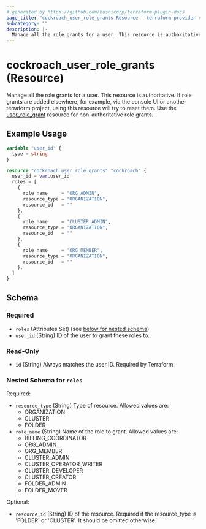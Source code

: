 ```yaml
---
# generated by https://github.com/hashicorp/terraform-plugin-docs
page_title: "cockroach_user_role_grants Resource - terraform-provider-cockroach"
subcategory: ""
description: |-
  Manage all the role grants for a user. This resource is authoritative.  If role grants are added elsewhere, for example, via the console UI or another terraform project, using this resource will try to reset them. Use the userrolegrant user_role_grant resource for non-authoritative role grants.
---
```


# cockroach_user_role_grants (Resource)

Manage all the role grants for a user. This resource is authoritative.  If role grants are added elsewhere, for example, via the console UI or another terraform project, using this resource will try to reset them. Use the [user_role_grant](user_role_grant) resource for non-authoritative role grants.

## Example Usage

```terraform
variable "user_id" {
  type = string
}

resource "cockroach_user_role_grants" "cockroach" {
  user_id = var.user_id
  roles = [
    {
      role_name     = "ORG_ADMIN",
      resource_type = "ORGANIZATION",
      resource_id   = ""
    },
    {
      role_name     = "CLUSTER_ADMIN",
      resource_type = "ORGANIZATION",
      resource_id   = ""
    },
    {
      role_name     = "ORG_MEMBER",
      resource_type = "ORGANIZATION",
      resource_id   = ""
    },
  ]
}
```

<!-- schema generated by tfplugindocs -->
## Schema

### Required

- `roles` (Attributes Set) (see [below for nested schema](#nestedatt--roles))
- `user_id` (String) ID of the user to grant these roles to.

### Read-Only

- `id` (String) Always matches the user ID. Required by Terraform.

<a id="nestedatt--roles"></a>
### Nested Schema for `roles`

Required:

- `resource_type` (String) Type of resource. Allowed values are: 
  * ORGANIZATION
  * CLUSTER
  * FOLDER
- `role_name` (String) Name of the role to grant. Allowed values are:
  * BILLING_COORDINATOR
  * ORG_ADMIN
  * ORG_MEMBER
  * CLUSTER_ADMIN
  * CLUSTER_OPERATOR_WRITER
  * CLUSTER_DEVELOPER
  * CLUSTER_CREATOR
  * FOLDER_ADMIN
  * FOLDER_MOVER

Optional:

- `resource_id` (String) ID of the resource. Required if the resource_type is 'FOLDER' or 'CLUSTER'. It should be omitted otherwise.


